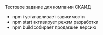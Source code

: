 Тестовое задание для компании СКАИД

- npm i устанавливает зависимости
- npm start активирует режим разработки
- npm build собирает продакшен версию
